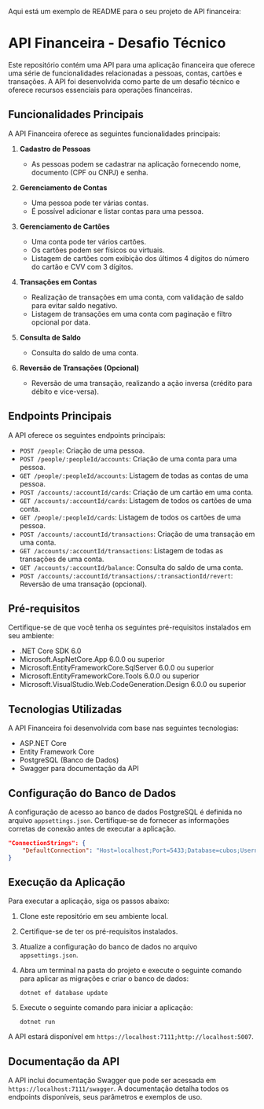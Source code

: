 Aqui está um exemplo de README para o seu projeto de API financeira:

# API Financeira - Desafio Técnico

Este repositório contém uma API para uma aplicação financeira que oferece uma série de funcionalidades relacionadas a pessoas, contas, cartões e transações. A API foi desenvolvida como parte de um desafio técnico e oferece recursos essenciais para operações financeiras.

## Funcionalidades Principais

A API Financeira oferece as seguintes funcionalidades principais:

1. **Cadastro de Pessoas**
   - As pessoas podem se cadastrar na aplicação fornecendo nome, documento (CPF ou CNPJ) e senha.

2. **Gerenciamento de Contas**
   - Uma pessoa pode ter várias contas.
   - É possível adicionar e listar contas para uma pessoa.

3. **Gerenciamento de Cartões**
   - Uma conta pode ter vários cartões.
   - Os cartões podem ser físicos ou virtuais.
   - Listagem de cartões com exibição dos últimos 4 dígitos do número do cartão e CVV com 3 dígitos.

4. **Transações em Contas**
   - Realização de transações em uma conta, com validação de saldo para evitar saldo negativo.
   - Listagem de transações em uma conta com paginação e filtro opcional por data.

5. **Consulta de Saldo**
   - Consulta do saldo de uma conta.

6. **Reversão de Transações (Opcional)**
   - Reversão de uma transação, realizando a ação inversa (crédito para débito e vice-versa).

## Endpoints Principais

A API oferece os seguintes endpoints principais:

- `POST /people`: Criação de uma pessoa.
- `POST /people/:peopleId/accounts`: Criação de uma conta para uma pessoa.
- `GET /people/:peopleId/accounts`: Listagem de todas as contas de uma pessoa.
- `POST /accounts/:accountId/cards`: Criação de um cartão em uma conta.
- `GET /accounts/:accountId/cards`: Listagem de todos os cartões de uma conta.
- `GET /people/:peopleId/cards`: Listagem de todos os cartões de uma pessoa.
- `POST /accounts/:accountId/transactions`: Criação de uma transação em uma conta.
- `GET /accounts/:accountId/transactions`: Listagem de todas as transações de uma conta.
- `GET /accounts/:accountId/balance`: Consulta do saldo de uma conta.
- `POST /accounts/:accountId/transactions/:transactionId/revert`: Reversão de uma transação (opcional).

## Pré-requisitos

Certifique-se de que você tenha os seguintes pré-requisitos instalados em seu ambiente:

- .NET Core SDK 6.0
- Microsoft.AspNetCore.App 6.0.0 ou superior
- Microsoft.EntityFrameworkCore.SqlServer 6.0.0 ou superior
- Microsoft.EntityFrameworkCore.Tools 6.0.0 ou superior
- Microsoft.VisualStudio.Web.CodeGeneration.Design 6.0.0 ou superior

## Tecnologias Utilizadas

A API Financeira foi desenvolvida com base nas seguintes tecnologias:

- ASP.NET Core
- Entity Framework Core
- PostgreSQL (Banco de Dados)
- Swagger para documentação da API

## Configuração do Banco de Dados

A configuração de acesso ao banco de dados PostgreSQL é definida no arquivo `appsettings.json`. Certifique-se de fornecer as informações corretas de conexão antes de executar a aplicação.

```json
"ConnectionStrings": {
    "DefaultConnection": "Host=localhost;Port=5433;Database=cubos;Username=postgres;Password=123456"
}
```

## Execução da Aplicação

Para executar a aplicação, siga os passos abaixo:

1. Clone este repositório em seu ambiente local.

2. Certifique-se de ter os pré-requisitos instalados.

3. Atualize a configuração do banco de dados no arquivo `appsettings.json`.

4. Abra um terminal na pasta do projeto e execute o seguinte comando para aplicar as migrações e criar o banco de dados:

   ```
   dotnet ef database update
   ```

5. Execute o seguinte comando para iniciar a aplicação:

   ```
   dotnet run
   ```

A API estará disponível em `https://localhost:7111;http://localhost:5007`.

## Documentação da API

A API inclui documentação Swagger que pode ser acessada em `https://localhost:7111/swagger`. A documentação detalha todos os endpoints disponíveis, seus parâmetros e exemplos de uso.
